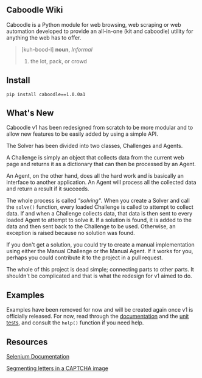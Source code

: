 Caboodle Wiki
-------------

Caboodle is a Python module for web browsing, web scraping or web automation
developed to provide an all-in-one (kit and caboodle) utility for anything the
web has to offer.

> [kuh-bood-l] **noun**, *Informal*
>
> 1. the lot, pack, or crowd

Install
-------

	pip install caboodle==1.0.0a1

What's New
----------

Caboodle v1 has been redesigned from scratch to be more modular and to allow
new features to be easily added by using a simple API.

The Solver has been divided into two classes, Challenges and Agents.

A Challenge is simply an object that collects data from the current web page and
returns it as a dictionary that can then be processed by an Agent.

An Agent, on the other hand, does all the hard work and is basically an
interface to another application. An Agent will process all the collected data
and return a result if it succeeds.

The whole process is called *"solving"*. When you create a Solver and call the
`solve()` function, every loaded Challenge is called to attempt to
collect data. If and when a Challenge collects data, that data is then sent to
every loaded Agent to attempt to solve it. If a solution is found, it is added
to the data and then sent back to the Challenge to be used. Otherwise, an
exception is raised because no solution was found.

If you don't get a solution, you could try to create a manual implementation
using either the Manual Challenge or the Manual Agent. If it works for you,
perhaps you could contribute it to the project in a pull request.

The whole of this project is dead simple; connecting parts to other parts. It
shouldn't be complicated and that is what the redesign for v1 aimed to do.

Examples
--------

Examples have been removed for now and will be created again once v1 is
officially released. For now, read through the [documentation] and the
[unit tests], and consult the `help()` function if you need help.

Resources
---------

[Selenium Documentation]

[Segmenting letters in a CAPTCHA image]

[documentation]: https://bitbucket.org/bkvaluemeal/caboodle/src/future/docs
[unit tests]: https://bitbucket.org/bkvaluemeal/caboodle/src/future/tests
[Selenium Documentation]: http://selenium-python.readthedocs.io
[Segmenting letters in a CAPTCHA image]: http://stackoverflow.com/questions/33294595/segmenting-letters-in-a-captcha-image
